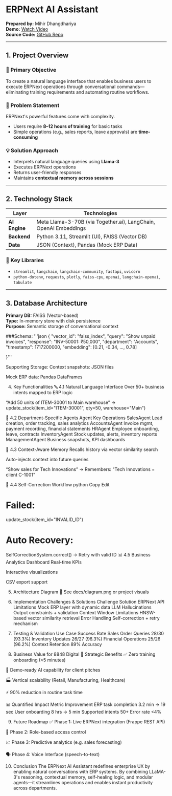 # ERPNext AI Assistant

**Prepared by:** Mihir Dhangdhariya  
**Demo:** [Watch Video](https://www.loom.com/share/9d319950a8fa42b3bfa59f48b34b42f3)  
**Source Code:** [GitHub Repo](https://github.com/mihirdhangdhariya/ERPNext-AI-Assistant)

---

## 1. Project Overview

### 🎯 Primary Objective  
To create a natural language interface that enables business users to execute ERPNext operations through conversational commands—eliminating training requirements and automating routine workflows.

### 🚨 Problem Statement  
ERPNext's powerful features come with complexity.  
- Users require **8–12 hours of training** for basic tasks  
- Simple operations (e.g., sales reports, leave approvals) are **time-consuming**

### 💡 Solution Approach  
- Interprets natural language queries using **Llama-3**  
- Executes ERPNext operations  
- Returns user-friendly responses  
- Maintains **contextual memory across sessions**

---

## 2. Technology Stack

| Layer       | Technologies                                                                 |
|-------------|------------------------------------------------------------------------------|
| **AI Engine** | Meta Llama-3-70B (via Together.ai), LangChain, OpenAI Embeddings           |
| **Backend**   | Python 3.11, Streamlit (UI), FAISS (Vector DB)                             |
| **Data**      | JSON (Context), Pandas (Mock ERP Data)                                     |

### 🔧 Key Libraries
- `streamlit`, `langchain`, `langchain-community`, `fastapi`, `uvicorn`  
- `python-dotenv`, `requests`, `plotly`, `faiss-cpu`, `openai`, `langchain-openai`, `tabulate`

---

## 3. Database Architecture

**Primary DB:** FAISS (Vector-based)  
**Type:** In-memory store with disk persistence  
**Purpose:** Semantic storage of conversational context

###Schema:
'''json
{
  "vector_id": "faiss_index",
  "query": "Show unpaid invoices",
  "response": "INV-50001: ₹50,000",
  "department": "Accounts",
  "timestamp": 1717200000,
  "embedding": [0.21, -0.34, ..., 0.78]

}'''


Supporting Storage:
Context snapshots: JSON files

Mock ERP data: Pandas DataFrames

4. Key Functionalities
🔤 4.1 Natural Language Interface
Over 50+ business intents mapped to ERP logic

“Add 50 units of ITEM-30001 to Main warehouse”
→ update_stock(item_id="ITEM-30001", qty=50, warehouse="Main")

👥 4.2 Department-Specific Agents
Agent	Key Operations
SalesAgent	Lead creation, order tracking, sales analytics
AccountsAgent	Invoice mgmt, payment recording, financial statements
HRAgent	Employee onboarding, leave, contracts
InventoryAgent	Stock updates, alerts, inventory reports
ManagementAgent	Business snapshots, KPI dashboards

🧠 4.3 Context-Aware Memory
Recalls history via vector similarity search

Auto-injects context into future queries

“Show sales for Tech Innovations”
→ Remembers: "Tech Innovations = client C-1001"

🔁 4.4 Self-Correction Workflow
python
Copy
Edit
# Failed:
update_stock(item_id="INVALID_ID")
# Auto Recovery:
SelfCorrectionSystem.correct()
→ Retry with valid ID
📊 4.5 Business Analytics Dashboard
Real-time KPIs

Interactive visualizations

CSV export support

5. Architecture Diagram
📌 See docs/diagram.png or project visuals

6. Implementation Challenges & Solutions
Challenge	Solution
ERPNext API Limitations	Mock ERP layer with dynamic data
LLM Hallucinations	Output constraints + validation
Context Window Limitations	HNSW-based vector similarity retrieval
Error Handling	Self-correction + retry mechanism

7. Testing & Validation
Use Case	Success Rate
Sales Order Queries	28/30 (93.3%)
Inventory Updates	26/27 (96.3%)
Financial Operations	25/26 (96.2%)
Context Retention	89% Accuracy

8. Business Value for 8848 Digital
🎯 Strategic Benefits
✅ Zero training onboarding (<5 minutes)

🚀 Demo-ready AI capability for client pitches

🏭 Vertical scalability (Retail, Manufacturing, Healthcare)

⚡ 90% reduction in routine task time

📊 Quantified Impact
Metric	Improvement
ERP task completion	3.2 min → 19 sec
User onboarding	8 hrs → 5 min
Supported intents	50+
Error rate	<4%

9. Future Roadmap
✅ Phase 1: Live ERPNext integration (Frappe REST API)

🔐 Phase 2: Role-based access control

📈 Phase 3: Predictive analytics (e.g. sales forecasting)

🗣️ Phase 4: Voice Interface (speech-to-text)

10. Conclusion
The ERPNext AI Assistant redefines enterprise UX by enabling natural conversations with ERP systems.
By combining LLaMA-3's reasoning, contextual memory, self-healing logic, and modular agents—it streamlines operations and enables instant productivity across departments.


